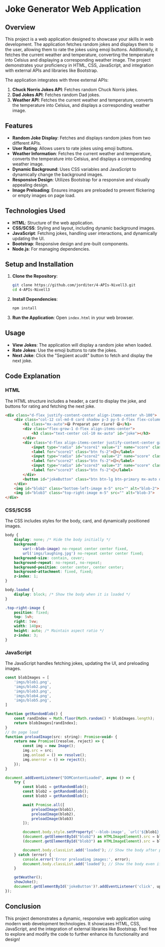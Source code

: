 # Joke Generator Web Application

## Overview

This project is a web application designed to showcase your skills in web development. The application fetches random jokes and displays them to the user, allowing them to rate the jokes using emoji buttons. Additionally, it fetches the current weather and temperature, converting the temperature into Celsius and displaying a corresponding weather image. The project demonstrates your proficiency in HTML, CSS, JavaScript, and integration with external APIs and libraries like Bootstrap.

The application integrates with three external APIs:
1. **Chuck Norris Jokes API**: Fetches random Chuck Norris jokes.
2. **Dad Jokes API**: Fetches random Dad jokes.
3. **Weather API**: Fetches the current weather and temperature, converts the temperature into Celsius, and displays a corresponding weather image.

## Features

- **Random Joke Display**: Fetches and displays random jokes from two different APIs.
- **User Rating**: Allows users to rate jokes using emoji buttons.
- **Weather Information**: Fetches the current weather and temperature, converts the temperature into Celsius, and displays a corresponding weather image.
- **Dynamic Background**: Uses CSS variables and JavaScript to dynamically change the background images.
- **Responsive Design**: Utilizes Bootstrap for a responsive and visually appealing design.
- **Image Preloading**: Ensures images are preloaded to prevent flickering or empty images on page load.

## Technologies Used

- **HTML**: Structure of the web application.
- **CSS/SCSS**: Styling and layout, including dynamic background images.
- **JavaScript**: Fetching jokes, handling user interactions, and dynamically updating the UI.
- **Bootstrap**: Responsive design and pre-built components.
- **Node.js**: For managing dependencies.

## Setup and Installation

1. **Clone the Repository**:
    ```bash
    git clone https://github.com/jorditer/4-APIs-Nivell3.git
    cd 4-APIs-Nivell3
    ```

2. **Install Dependencies**:
    ```bash
    npm install
    ```

3. **Run the Application**:
    Open `index.html` in your web browser.

## Usage

- **View Jokes**: The application will display a random joke when loaded.
- **Rate Jokes**: Use the emoji buttons to rate the jokes.
- **Next Joke**: Click the "Següent acudit" button to fetch and display the next joke.

## Code Explanation

### HTML

The HTML structure includes a header, a card to display the joke, and buttons for rating and fetching the next joke.

```html
<div class="d-flex justify-content-center align-items-center vh-100">
    <div class="col-12 col-md-8 card shadow p-3 py-5 d-flex flex-column custom-card-height">
        <h1 class="mx-auto">😆 Preparat per riure? 😆</h1>
        <div class="flex-grow-1 d-flex align-items-center">
            <h3 class="text-center col-10 mx-auto" id="joke"></h3>
        </div>
        <div class="d-flex align-items-center justify-content-center gap-5 mb-3 mb-md-4">
            <input type="radio" id="score1" value="1" name="score" class="btn-check" autocomplete="off">
            <label for="score1" class="btn fs-2">😥</label>
            <input type="radio" id="score2" value="2" name="score" class="btn-check" autocomplete="off">
            <label for="score2" class="btn fs-2">😑</label>
            <input type="radio" id="score3" value="3" name="score" class="btn-check" autocomplete="off">
            <label for="score3" class="btn fs-2">🤭</label>
        </div>
        <button id="jokeButton" class="btn btn-lg btn-primary mx-auto d-block mt-auto">Següent acudit</button>
    </div>
    <img id="blob2" class="bottom-left-image m-5" src="" alt="blob-2">
    <img id="blob3" class="top-right-image m-5" src="" alt="blob-3">
</div>
```

### CSS/SCSS

The CSS includes styles for the body, card, and dynamically positioned images.

```scss
body {
    display: none; /* Hide the body initially */
    background: 
        var(--blob-image) no-repeat center center fixed,
        url('imgs/laughing.jpg') no-repeat center center fixed;
    background-size: contain, cover;
    background-repeat: no-repeat, no-repeat;
    background-position: center center, center center;
    background-attachment: fixed, fixed;
    z-index: 1;
}

body.loaded {
    display: block; /* Show the body when it is loaded */
}

.top-right-image {
    position: fixed;
    top: 5vh; 
    right: 5vw; 
    width: 140px; 
    height: auto; /* Maintain aspect ratio */
    z-index: 3; 
}
```

### JavaScript

The JavaScript handles fetching jokes, updating the UI, and preloading images.

```javascript
const blobImages = [
	'imgs/blob1.png',
	'imgs/blob2.png',
	'imgs/blob3.png',
	'imgs/blob4.png',
	'imgs/blob5.png',
]

function getRandomBlob() {
	const randIndex = Math.floor(Math.random() * blobImages.length);
	return blobImages[randIndex];
}
// On page load
function preloadImage(src: string): Promise<void> {
    return new Promise((resolve, reject) => {
        const img = new Image();
        img.src = src;
        img.onload = () => resolve();
        img.onerror = () => reject();
    });
}

document.addEventListener("DOMContentLoaded", async () => {
    try {
        const blob1 = getRandomBlob();
        const blob2 = getRandomBlob();
        const blob3 = getRandomBlob();

        await Promise.all([
            preloadImage(blob1),
            preloadImage(blob2),
            preloadImage(blob3)
        ]);

        document.body.style.setProperty('--blob-image', `url('${blob1}')`);
        (document.getElementById("blob2") as HTMLImageElement).src = blob2;
        (document.getElementById("blob3") as HTMLImageElement).src = blob3;

        document.body.classList.add('loaded'); // Show the body after preloading
    } catch (error) {
        console.error('Error preloading images:', error);
        document.body.classList.add('loaded'); // Show the body even if preloading fails
    }

    getWeather();
    showJoke();
    document.getElementById('jokeButton')?.addEventListener('click', updateJoke);
});
```

## Conclusion

This project demonstrates a dynamic, responsive web application using modern web development technologies. It showcases HTML, CSS, JavaScript, and the integration of external libraries like Bootstrap. Feel free to explore and modify the code to further enhance its functionality and design!
